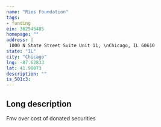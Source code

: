 ```yaml
---
name: "Ries Foundation"
tags:
- funding
ein: 362545485
homepage: ""
address: |
 1000 N State Street Suite Unit 11, \nChicago, IL 60610
state: "IL"
city: "Chicago"
lng: -87.62833
lat: 41.90073
description: ""
is_501c3: 
---
```


## Long description

Fmv over cost of donated securities
